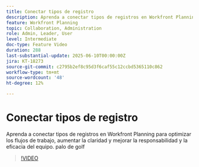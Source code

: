 ```yaml
---
title: Conectar tipos de registro
description: Aprenda a conectar tipos de registros en Workfront Planning para optimizar los flujos de trabajo, aumentar la claridad y mejorar la responsabilidad y la eficacia del equipo. palo de golf
feature: Workfront Planning
topic: Collaboration, Administration
role: Admin, Leader, User
level: Intermediate
doc-type: Feature Video
duration: 288
last-substantial-update: 2025-06-10T00:00:00Z
jira: KT-18273
source-git-commit: c2795b2ef8c95d3f6caf55c12ccbd5365110c862
workflow-type: tm+mt
source-wordcount: '48'
ht-degree: 12%

---
```



# Conectar tipos de registro

Aprenda a conectar tipos de registros en Workfront Planning para optimizar los flujos de trabajo, aumentar la claridad y mejorar la responsabilidad y la eficacia del equipo. palo de golf

>[!VIDEO](https://video.tv.adobe.com/v/3463801/?learn=on&enablevpops&captions=spa)

